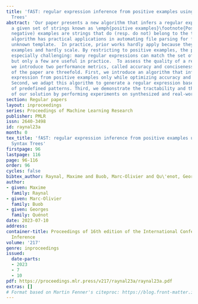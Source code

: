 ```yaml
---
title: 'fAST: regular expression inference from positive examples using Abstract Syntax
  Trees'
abstract: 'Our paper presents a new algorithm that infers a regular expression matching
  a given set of strings known as \emph{positive examples}\footnote{Positive (resp.
  negative) examples are strings that do (resp. do not) belong to the target language.}.  This
  algorithm has practical applications in automating file parsing for files with an
  unknown template.  In practice, prior works hardly apply because they require negative
  examples and hardly scale. By restricting to positive examples, the problem becomes
  especially challenging: many regular expressions can match the set of positive examples,
  but only a few are useful in practice.  To assess the quality of a regular expression,
  we introduce two performance metrics, called accuracy and conciseness.  The contributions
  of the paper are threefold. First, we introduce an algorithm that infers a regular
  expression from positive examples only while optimizing accuracy and conciseness.
  Second, we adapt this algorithm to generate a regular expression based on a set
  of predefined patterns. Third, we demonstrate the tractability and the usefulness
  of our solution by performing experiments on synthesized and real-world datasets.'
section: Regular papers
layout: inproceedings
series: Proceedings of Machine Learning Research
publisher: PMLR
issn: 2640-3498
id: raynal23a
month: 0
tex_title: 'fAST: regular expression inference from positive examples using Abstract
  Syntax Trees'
firstpage: 96
lastpage: 116
page: 96-116
order: 96
cycles: false
bibtex_author: Raynal, Maxime and Buob, Marc-Olivier and Qu\'enot, Georges
author:
- given: Maxime
  family: Raynal
- given: Marc-Olivier
  family: Buob
- given: Georges
  family: Quénot
date: 2023-07-10
address:
container-title: Proceedings of 16th edition of the International Conference on Grammatical
  Inference
volume: '217'
genre: inproceedings
issued:
  date-parts:
  - 2023
  - 7
  - 10
pdf: https://proceedings.mlr.press/v217/raynal23a/raynal23a.pdf
extras: []
# Format based on Martin Fenner's citeproc: https://blog.front-matter.io/posts/citeproc-yaml-for-bibliographies/
---
```

